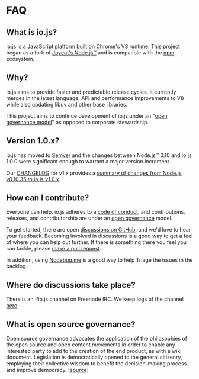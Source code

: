# FAQ

## What is io.js?

[io.js](https://github.com/nodejs/io.js) is a JavaScript platform built on [Chrome's V8 runtime](http://code.google.com/p/v8/). This project began as a fork of [Joyent's Node.js™](https://nodejs.org/) and is compatible with the [npm](https://www.npmjs.com/) ecosystem.

## Why? 

io.js aims to provide faster and predictable release cycles. It currently merges in the latest language, API and performance improvements to V8 while also updating libuv and other base libraries.

This project aims to continue development of io.js under an "[open governance model](https://github.com/nodejs/io.js/blob/v1.x/GOVERNANCE.md#readme)" as opposed to corporate stewardship.

## Version 1.0.x?

io.js has moved to [Semver](http://semver.org/) and the changes between Node.js™ 0.10 and io.js 1.0.0 were significant enough
to warrant a major version increment.

Our [CHANGELOG](https://github.com/nodejs/io.js/blob/v1.x/CHANGELOG.md) for v1.x provides a [summary of changes from Node.js v0.10.35 to io.js v1.0.x](https://github.com/nodejs/io.js/blob/v1.x/CHANGELOG.md#summary-of-changes-from-nodejs-v01035-to-iojs-v100).

## How can I contribute?

Everyone can help. io.js adheres to a [code of conduct](https://github.com/nodejs/io.js/blob/v1.x/CONTRIBUTING.md#code-of-conduct), and contributions, releases, and contributorship are under an [open governance](https://github.com/nodejs/io.js/blob/v1.x/GOVERNANCE.md#readme) model.

To get started, there are open [ discussions on GitHub](https://github.com/nodejs/io.js/issues), and we'd love to hear your feedback.
Becoming involved in discussions is a good way to get a feel of where you can help out further. If there is
something there you feel you can tackle, please [make a pull request](https://github.com/nodejs/io.js/blob/v1.x/CONTRIBUTING.md#code-contributions).

In addition, using [Nodebug.me](http://nodebug.me/) is a good way to help Triage the issues in the backlog.

## Where do discussions take place?

There is an #io.js channel on Freenode IRC. We keep logs of the channel [here](http://logs.libuv.org/io.js/latest).

## What is open source governance?

Open source governance advocates the application of the philosophies of the open source and open content movements in order to enable any interested party to add to the creation of the end product, as with a wiki document. Legislation is democratically opened to the general citizenry, employing their collective wisdom to benefit the decision-making process and improve democracy. [[source]](https://en.wikipedia.org/wiki/Open-source_governance)
